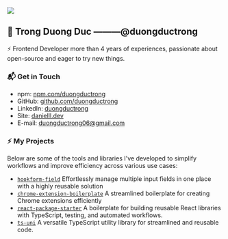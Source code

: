 <a href="https://github.com/devxb/gitanimals">
  <img src="https://render.gitanimals.org/farms/duongductrong"/>
</a>

## 👋 Trong Duong Duc ———@duongductrong

⚡ Frontend Developer more than 4 years of experiences, passionate about open-source and eager to try new things.

### 📬 Get in Touch

- npm: [npm.com/duongductrong][npm]
- GitHub: [github.com/duongductrong][github]
- LinkedIn: [duongductrong][linkedin]
- Site: [danielll.dev][site]
- E-mail: duongductrong06@gmail.com

### :zap: My Projects
Below are some of the tools and libraries I've developed to simplify workflows and improve efficiency across various use cases:
  - [`hookform-field`](https://github.com/duongductrong/hookform-field) Effortlessly manage multiple input fields in one place with a highly reusable solution
  - [`chrome-extension-boilerplate`](https://github.com/duongductrong/chrome-extension-boilerplate) A streamlined boilerplate for creating Chrome extensions efficiently
  - [`react-package-starter`](https://github.com/duongductrong/react-package-starter) A boilerplate for building reusable React libraries with TypeScript, testing, and automated workflows.
  - [`ts-uni`](https://github.com/duongductrong/ts-uni) A versatile TypeScript utility library for streamlined and reusable code.

[npm]: https://www.npmjs.com/~duongductrong
[github]: https://github.com/duongductrong
[site]: https://danielll.dev
[linkedin]: https://linkedin.com/in/duongductrong
